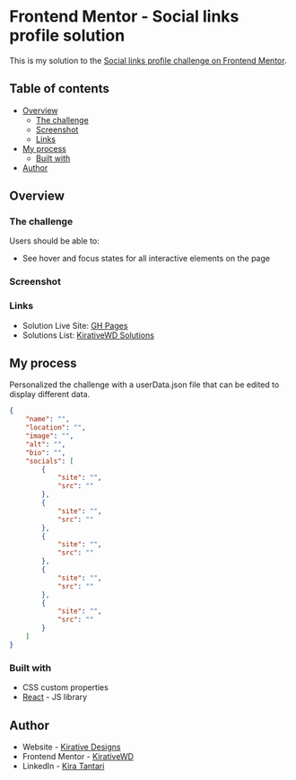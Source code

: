 # Frontend Mentor - Social links profile solution

This is my solution to the [Social links profile challenge on Frontend Mentor](https://www.frontendmentor.io/challenges/social-links-profile-UG32l9m6dQ).

## Table of contents

- [Overview](#overview)
  - [The challenge](#the-challenge)
  - [Screenshot](#screenshot)
  - [Links](#links)
- [My process](#my-process)
  - [Built with](#built-with)
- [Author](#author)

## Overview

### The challenge

Users should be able to:

- See hover and focus states for all interactive elements on the page

### Screenshot

### Links

- Solution Live Site: [GH Pages](https://kirativewd.github.io/social-links-profile/)
- Solutions List: [KirativeWD Solutions](https://www.frontendmentor.io/profile/KirativeWD/solutions)

## My process

Personalized the challenge with a userData.json file that can be edited to display different data.

```json
{
    "name": "",
    "location": "",
    "image": "",
    "alt": "",
    "bio": "",
    "socials": [
        {
            "site": "",
            "src": ""
        },
        {
            "site": "",
            "src": ""
        },
        {
            "site": "",
            "src": ""
        },
        {
            "site": "",
            "src": ""
        },
        {
            "site": "",
            "src": ""
        }
    ]
}

```

### Built with

- CSS custom properties
- [React](https://reactjs.org/) - JS library

## Author

- Website - [Kirative Designs](https://kirativedesigns.com)
- Frontend Mentor - [KirativeWD](https://www.frontendmentor.io/profile/KirativeWD)
- LinkedIn - [Kira Tantari](https://www.linkedin.com/in/kira-tantari/)
